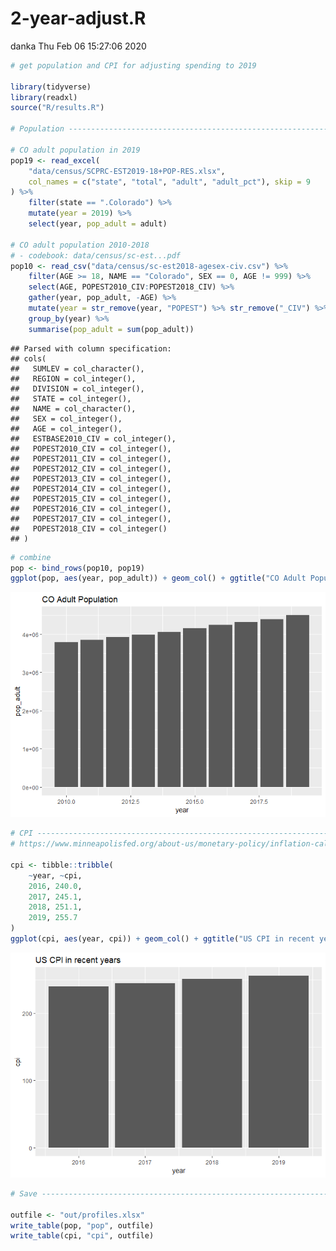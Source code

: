 2-year-adjust.R
================
danka
Thu Feb 06 15:27:06 2020

``` r
# get population and CPI for adjusting spending to 2019

library(tidyverse)
library(readxl)
source("R/results.R")

# Population --------------------------------------------------------------

# CO adult population in 2019 
pop19 <- read_excel(
    "data/census/SCPRC-EST2019-18+POP-RES.xlsx",  
    col_names = c("state", "total", "adult", "adult_pct"), skip = 9
) %>%
    filter(state == ".Colorado") %>%
    mutate(year = 2019) %>%
    select(year, pop_adult = adult)

# CO adult population 2010-2018
# - codebook: data/census/sc-est...pdf
pop10 <- read_csv("data/census/sc-est2018-agesex-civ.csv") %>%
    filter(AGE >= 18, NAME == "Colorado", SEX == 0, AGE != 999) %>%
    select(AGE, POPEST2010_CIV:POPEST2018_CIV) %>%
    gather(year, pop_adult, -AGE) %>%
    mutate(year = str_remove(year, "POPEST") %>% str_remove("_CIV") %>% as.numeric()) %>%
    group_by(year) %>%
    summarise(pop_adult = sum(pop_adult))
```

    ## Parsed with column specification:
    ## cols(
    ##   SUMLEV = col_character(),
    ##   REGION = col_integer(),
    ##   DIVISION = col_integer(),
    ##   STATE = col_integer(),
    ##   NAME = col_character(),
    ##   SEX = col_integer(),
    ##   AGE = col_integer(),
    ##   ESTBASE2010_CIV = col_integer(),
    ##   POPEST2010_CIV = col_integer(),
    ##   POPEST2011_CIV = col_integer(),
    ##   POPEST2012_CIV = col_integer(),
    ##   POPEST2013_CIV = col_integer(),
    ##   POPEST2014_CIV = col_integer(),
    ##   POPEST2015_CIV = col_integer(),
    ##   POPEST2016_CIV = col_integer(),
    ##   POPEST2017_CIV = col_integer(),
    ##   POPEST2018_CIV = col_integer()
    ## )

``` r
# combine
pop <- bind_rows(pop10, pop19)
ggplot(pop, aes(year, pop_adult)) + geom_col() + ggtitle("CO Adult Population")
```

![](2-year-adjust_files/figure-gfm/unnamed-chunk-1-1.png)<!-- -->

``` r
# CPI ---------------------------------------------------------------------
# https://www.minneapolisfed.org/about-us/monetary-policy/inflation-calculator/consumer-price-index-1913-

cpi <- tibble::tribble(
    ~year, ~cpi,
    2016, 240.0,
    2017, 245.1,
    2018, 251.1,
    2019, 255.7
)
ggplot(cpi, aes(year, cpi)) + geom_col() + ggtitle("US CPI in recent years")
```

![](2-year-adjust_files/figure-gfm/unnamed-chunk-1-2.png)<!-- -->

``` r
# Save --------------------------------------------------------------------

outfile <- "out/profiles.xlsx"
write_table(pop, "pop", outfile)
write_table(cpi, "cpi", outfile)
```
